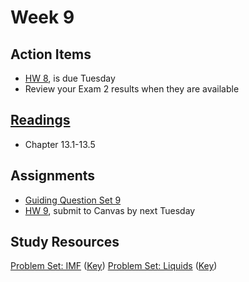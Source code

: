 # Week 9


## Action Items
* [HW 8](https://genchem.science.psu.edu/homework-8-wc), is due Tuesday
* Review your Exam 2 results when they are available


## [Readings](https://genchem.science.psu.edu)
* Chapter 13.1-13.5


## Assignments

- [Guiding Question Set 9](https://psu.instructure.com/courses/1866869/quizzes/3317746) 
- [HW 9](https://genchem.science.psu.edu/homework-9-houck), submit to Canvas by next Tuesday

## Study Resources

[Problem Set: IMF](https://media.ed.science.psu.edu/sites/media/ed/files/documents/problemset16_intermolecular_forces.pdf) ([Key](https://media.ed.science.psu.edu/sites/media/ed/files/documents/problemset16_intermolecular_forces_key.pdf))
[Problem Set: Liquids](https://media.ed.science.psu.edu/sites/media/ed/files/documents/problemset17_liquids.pdf) ([Key](https://media.ed.science.psu.edu/sites/media/ed/files/documents/problemset17_liquids_key.pdf))






